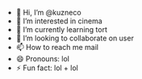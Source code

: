 - 👋 Hi, I’m @kuzneco
- 👀 I’m interested in cinema
- 🌱 I’m currently learning tort
- 💞️ I’m looking to collaborate on user
- 📫 How to reach me mail
- 😄 Pronouns: lol
- ⚡ Fun fact: lol + lol

<!---
kuzneco/kuzneco is a ✨ special ✨ repository because its `README.md` (this file) appears on your GitHub profile.
You can click the Preview link to take a look at your changes.
--->
